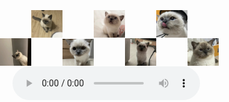 <div style="width: 100%; height: 100%;">
 <!-- position: relative -->
    <div style="position: absolute; left: 0; bottom: 0; z-index: 999">
        <audio controls loop autoplay ref="audio" src="" preload="auto" style="position: relative; left: 20px; z-index: 10"></audio>
        <!-- <audio controls loop autoplay ref="audio" src="https://music.163.com/outchain/player?type=2&id=541687281&auto=1&height=66" preload="auto" style="position: relative; left: 20px; z-index: 10"></audio> -->
        <!-- <img style="position: absolute; bottom: 58px; left: 0; z-index: 1; width: 50px; background-size: contain" :src="$withBase('./../../images/cat.jpg')" /> -->
        <img style="position: absolute; bottom: 58px; left: 0; z-index: 1; width: 50px; background-size: contain" src="https://github.com/dreamlixia/blog/blob/dev/docs/images/cat.jpg?raw=true" />
        <img style="position: absolute; bottom: 103px; left: 50px; z-index: 1; width: 50px; background-size: contain" src="https://github.com/dreamlixia/blog/blob/dev/docs/images/cat1.jpg?raw=true" />
        <img style="position: absolute; bottom: 58px; left: 100px; z-index: 1; width: 50px; background-size: contain" src="https://github.com/dreamlixia/blog/blob/dev/docs/images/cat3.jpg?raw=true" />
         <img style="position: absolute; bottom: 103px; left: 150px; z-index: 1; width: 50px; background-size: contain" src="https://github.com/dreamlixia/blog/blob/dev/docs/images/cat2.jpg?raw=true" />
        <img style="position: absolute; bottom: 58px; left: 200px; z-index: 1; width: 50px; background-size: contain" src="https://github.com/dreamlixia/blog/blob/dev/docs/images/cat4.jpg?raw=true" />
        <img style="position: absolute; bottom: 103px; left: 250px; z-index: 1; width: 50px; background-size: contain" src="https://github.com/dreamlixia/blog/blob/dev/docs/images/cat5.jpg?raw=true" />
        <img style="position: absolute; bottom: 58px; left:300px; z-index: 1; width: 50px; background-size: contain" src="https://github.com/dreamlixia/blog/blob/dev/docs/images/cat6.jpg?raw=true" />
    </div>
</div>